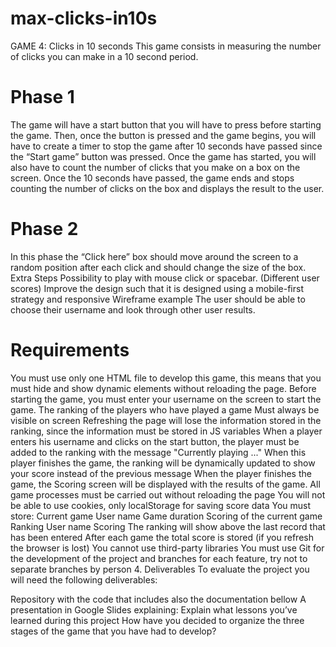 # max-clicks-in10s
GAME 4: Clicks in 10 seconds
This game consists in measuring the number of clicks you can make in a 10 second period.

# Phase 1
The game will have a start button that you will have to press before starting the game. Then, once the button is pressed and the game begins, you will have to create a timer to stop the game after 10 seconds have passed since the “Start game” button was pressed.
Once the game has started, you will also have to count the number of clicks that you make on a box on the screen.
Once the 10 seconds have passed, the game ends and stops counting the number of clicks on the box and displays the result to the user.

# Phase 2
In this phase the “Click here” box should move around the screen to a random position after each click and should change the size of the box.
Extra Steps
Possibility to play with mouse click or spacebar. (Different user scores)
Improve the design such that it is designed using a mobile-first strategy and responsive
Wireframe example
The user should be able to choose their username and look through other user results.

# Requirements
You must use only one HTML file to develop this game, this means that you must hide and show dynamic elements without reloading the page.
Before starting the game, you must enter your username on the screen to start the game.
The ranking of the players who have played a game
Must always be visible on screen
Refreshing the page will lose the information stored in the ranking, since the information must be stored in JS variables
When a player enters his username and clicks on the start button, the player must be added to the ranking with the message "Currently playing ..."
When this player finishes the game, the ranking will be dynamically updated to show your score instead of the previous message
When the player finishes the game, the Scoring screen will be displayed with the results of the game.
All game processes must be carried out without reloading the page
You will not be able to use cookies, only localStorage for saving score data
You must store:
Current game
User name
Game duration
Scoring of the current game
Ranking
User name
Scoring
The ranking will show above the last record that has been entered
After each game the total score is stored (if you refresh the browser is lost)
You cannot use third-party libraries
You must use Git for the development of the project and branches for each feature, try not to separate branches by person
4. Deliverables
To evaluate the project you will need the following deliverables:

Repository with the code that includes also the documentation bellow
A presentation in Google Slides explaining:
Explain what lessons you’ve learned during this project
How have you decided to organize the three stages of the game that you have had to develop?
